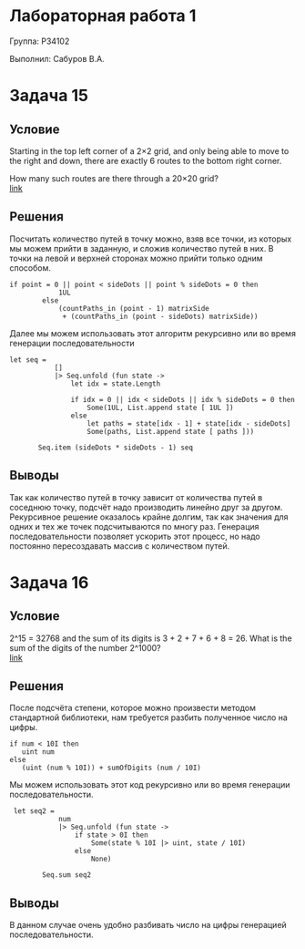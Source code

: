  # Лабораторная работа 1






Группа: P34102

Выполнил: 
Сабуров В.А.


# Задача 15
## Условие
Starting in the top left corner of a 2×2 grid, and only being able to move to the right and down, there are exactly 6 routes to the bottom right corner.

How many such routes are there through a 20×20 grid?  
[link](https://projecteuler.net/problem=15)
## Решения
Посчитать количество путей в точку можно, взяв все точки, из которых мы можем прийти в заданную, и сложив количество путей в них. В точки на левой и верхней сторонах можно прийти только одним способом.
```F# let sideDots = matrixSide + 1 
if point = 0 || point < sideDots || point % sideDots = 0 then
            1UL
        else
            (countPaths_in (point - 1) matrixSide
             + (countPaths_in (point - sideDots) matrixSide))
 ```
 Далее мы можем использовать этот алгоритм рекурсивно или во время генерации последовательности
 ```F#
 let seq =
            []
            |> Seq.unfold (fun state ->
                let idx = state.Length

                if idx = 0 || idx < sideDots || idx % sideDots = 0 then
                    Some(1UL, List.append state [ 1UL ])
                else
                    let paths = state[idx - 1] + state[idx - sideDots]
                    Some(paths, List.append state [ paths ]))

        Seq.item (sideDots * sideDots - 1) seq
 ```
## Выводы
Так как количество путей в точку зависит от количества путей в соседнюю точку, подсчёт надо производить линейно друг за другом. Рекурсивное решение оказалось крайне долгим, так как значения для одних и тех же точек подсчитываются по многу раз. Генерация последовательности позволяет ускорить этот процесс, но надо постоянно пересоздавать массив с количеством путей.
# Задача 16
## Условие
2^15 = 32768 and the sum of its digits is 3 + 2 + 7 + 6 + 8 = 26.
What is the sum of the digits of the number 2^1000?  
[link](https://projecteuler.net/problem=16)
## Решения
После подсчёта степени, которое можно произвести методом стандартной библиотеки, нам требуется разбить полученное число на цифры.

```F#
if num < 10I then
   uint num
else
   (uint (num % 10I)) + sumOfDigits (num / 10I)
 ```
Мы можем использовать этот код рекурсивно или во время генерации последовательности. 
```F#
 let seq2 =
            num
            |> Seq.unfold (fun state ->
                if state > 0I then
                    Some(state % 10I |> uint, state / 10I)
                else
                    None)

        Seq.sum seq2
```
## Выводы
В данном случае очень удобно разбивать число на цифры генерацией последовательности.
